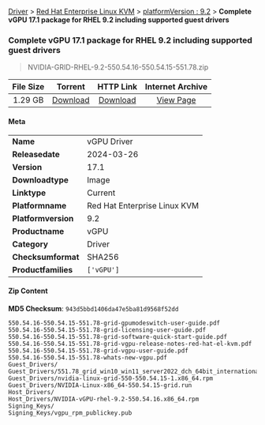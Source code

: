 
[Driver](/README.md)  >  [Red Hat Enterprise Linux KVM](/index/Driver/Red_Hat_Enterprise_Linux_KVM.md)  >  [platformVersion : 9.2](/index/Driver/Red_Hat_Enterprise_Linux_KVM/9.2.md)  >  **Complete vGPU 17.1 package for RHEL 9.2 including supported guest drivers**


###    Complete vGPU 17.1 package for RHEL 9.2 including supported guest drivers

> NVIDIA-GRID-RHEL-9.2-550.54.16-550.54.15-551.78.zip   


| **File Size** | **Torrent**  | **HTTP Link** | **Internet Archive** |
|:-------------:|:------------:|:-------------:|:--------------------:|
| 1.29 GB |  [Download](https://archive.org/download/nvgpu_NVIDIA-GRID-RHEL-9.2-550.54.16-550.54.15-551.78.zip/nvgpu_NVIDIA-GRID-RHEL-9.2-550.54.16-550.54.15-551.78.zip_archive.torrent)       | [Download](https://archive.org/compress/nvgpu_NVIDIA-GRID-RHEL-9.2-550.54.16-550.54.15-551.78.zip) | [View Page](https://archive.org/details/nvgpu_NVIDIA-GRID-RHEL-9.2-550.54.16-550.54.15-551.78.zip)       |

#### Meta

<table>
<tr><td><strong>Name</strong></td><td>vGPU Driver</td></tr>
<tr><td><strong>Releasedate</strong></td><td>2024-03-26</td></tr>
<tr><td><strong>Version</strong></td><td>17.1</td></tr>
<tr><td><strong>Downloadtype</strong></td><td>Image</td></tr>
<tr><td><strong>Linktype</strong></td><td>Current</td></tr>
<tr><td><strong>Platformname</strong></td><td>Red Hat Enterprise Linux KVM</td></tr>
<tr><td><strong>Platformversion</strong></td><td>9.2</td></tr>
<tr><td><strong>Productname</strong></td><td>vGPU</td></tr>
<tr><td><strong>Category</strong></td><td>Driver</td></tr>
<tr><td><strong>Checksumformat</strong></td><td>SHA256</td></tr>
<tr><td><strong>Productfamilies</strong></td><td><code>['vGPU']</code></td></tr>
</table>

#### Zip Content

**MD5 Checksum**: `943d5bbd1406da47e5ba81d9568f52dd`

```text
550.54.16-550.54.15-551.78-grid-gpumodeswitch-user-guide.pdf
550.54.16-550.54.15-551.78-grid-licensing-user-guide.pdf
550.54.16-550.54.15-551.78-grid-software-quick-start-guide.pdf
550.54.16-550.54.15-551.78-grid-vgpu-release-notes-red-hat-el-kvm.pdf
550.54.16-550.54.15-551.78-grid-vgpu-user-guide.pdf
550.54.16-550.54.15-551.78-whats-new-vgpu.pdf
Guest_Drivers/
Guest_Drivers/551.78_grid_win10_win11_server2022_dch_64bit_international.exe
Guest_Drivers/nvidia-linux-grid-550-550.54.15-1.x86_64.rpm
Guest_Drivers/NVIDIA-Linux-x86_64-550.54.15-grid.run
Host_Drivers/
Host_Drivers/NVIDIA-vGPU-rhel-9.2-550.54.16.x86_64.rpm
Signing_Keys/
Signing_Keys/vgpu_rpm_publickey.pub
```